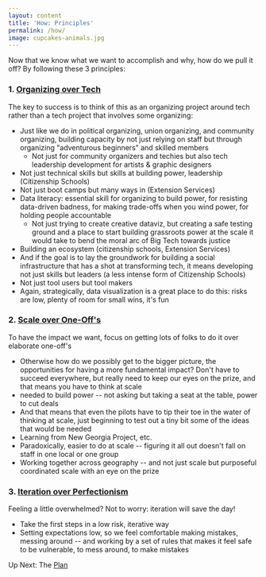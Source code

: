 ```yaml
---
layout: content
title: 'How: Principles'
permalink: /how/
image: cupcakes-animals.jpg
---
```



Now that we know what we want to accomplish and why, how do we pull it off? By following these 3 principles:

### 1. [Organizing over Tech](/pages/how/organizing/organizing.html)

The key to success is to think of this as an organizing project around tech rather than a tech project that involves some organizing:
- Just like we do in political organizing, union organizing, and community organizing, building capacity by not just relying on staff but through organizing "adventurous beginners" and skilled members
  - Not just for community organizers and techies but also tech leadership development for artists & graphic designers
- Not just technical skills but skills at building power, leadership (Citizenship Schools)
- Not just boot camps but many ways in (Extension Services)
- Data literacy: essential skill for organizing to build power, for resisting data-driven badness, for making trade-offs when you wind power, for holding people accountable
  - Not just trying to create creative dataviz, but creating a safe testing ground and a place to start building grassroots power at the scale it would take to bend the moral arc of Big Tech towards justice
- Building an ecosystem (citizenship schools, Extension Services)
- And if the goal is to lay the groundwork for building a social infrastructure that has a shot at transforming tech, it means developing not just skills but leaders (a less intense form of Citizenship Schools)
- Not just tool users but tool makers
- Again, strategically, data visualization is a great place to do this: risks are low, plenty of room for small wins, it's fun

### 2. [Scale over One-Off's](/pages/how/scale/scale.html)

To have the impact we want, focus on getting lots of folks to do it over elaborate one-off's
- Otherwise how do we possibly get to the bigger picture, the opportunities for having a more fundamental impact? Don't have to succeed everywhere, but really need to keep our eyes on the prize, and that means you have to think at scale
- needed to build power -- not asking but taking a seat at the table, power to cut deals
- And that means that even the pilots have to tip their toe in the water of thinking at scale, just beginning to test out a tiny bit some of the ideas that would be needed
- Learning from New Georgia Project, etc.
- Paradoxically, easier to do at scale -- figuring it all out doesn't fall on staff in one local or one group
- Working together across geography -- and not just scale but purposeful coordinated scale with an eye on the prize


### 3. [Iteration over Perfectionism](/pages/how/iteration/iteration.html)

Feeling a little overwhelmed? Not to worry: iteration will save the day!

- Take the first steps in a low risk, iterative way
- Setting expectations low, so we feel comfortable making mistakes, messing around -- and working by a set of rules that makes it feel safe to be vulnerable, to mess around, to make mistakes


Up Next:  The [Plan](../plan/) 

